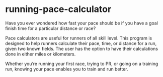 # running-pace-calculator


Have you ever wondered how fast your pace should be if you have a goal finish time for a particular distance or race?

Pace calculators are useful for runners of all skill level. This program is designed to help runners calculate their pace, time, or distance for a run, given two known fields. The user has the option to have their calculations done in either miles or kilometers.  

Whether you’re running your first race, trying to PR, or going on a training run, knowing your pace enables you to train and run better.

